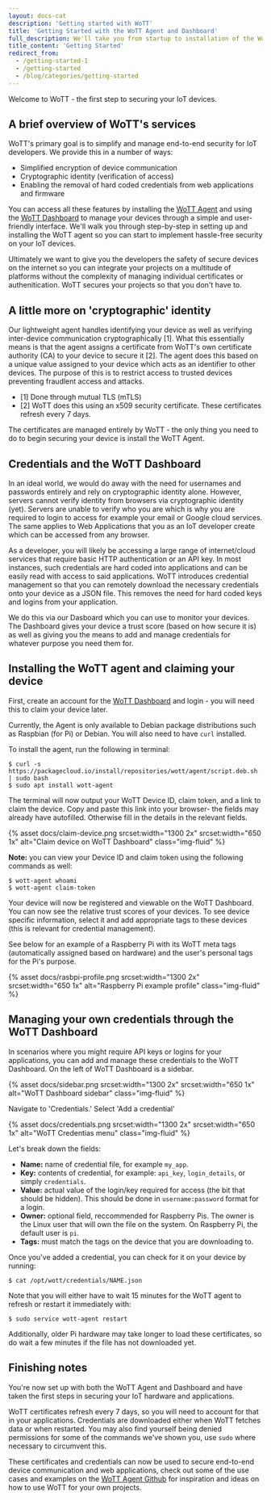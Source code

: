 ```yaml
---
layout: docs-cat
description: 'Getting started with WoTT'
title: 'Getting Started with the WoTT Agent and Dashboard'
full_description: We'll take you from startup to installation of the WoTT Agent and registering for the Dashboard so you can begin integrating security into your IoT devices.
title_content: 'Getting Started'
redirect_from:
  - /getting-started-1
  - /getting-started
  - /blog/categories/getting-started
---
```


Welcome to WoTT - the first step to securing your IoT devices.

## A brief overview of WoTT's services

WoTT's primary goal is to simplify and manage end-to-end security for IoT developers.
We provide this in a number of ways:

* Simplified encryption of device communication
* Cryptographic identity (verification of access)
* Enabling the removal of hard coded credentials from web applications and firmware

You can access all these features by installing the [WoTT Agent](https://github.com/WoTTsecurity/agent) and using the [WoTT Dashboard](https://dash.wott.io) to manage your devices through a simple and user-friendly interface. We'll walk you through step-by-step in setting up and installing the WoTT agent so you can start to implement hassle-free security on your IoT devices.

Ultimately we want to give you the developers the safety of secure devices on the internet so you can integrate your projects on a multitude of platforms without the complexity of managing individual certificates or authenitication. WoTT secures your projects so that you don't have to.

## A little more on 'cryptographic' identity

Our lightweight agent handles identifying your device as well as verifying inter-device communication cryptographically [1]. What this essentially means is that the agent assigns a certificate from WoTT's own certificate authority (CA) to your device to secure it [2].
The agent does this based on a unique value assigned to your device which acts as an identifier to other devices. The purpose of this is to restrict access to trusted devices preventing fraudlent access and attacks.

* [1] Done through mutual TLS (mTLS)
* [2] WoTT does this using an x509 security certificate. These certificates refresh every 7 days.

The certificates are managed entirely by WoTT - the only thing you need to do to begin securing your device is install the WoTT Agent.

## Credentials and the WoTT Dashboard

In an ideal world, we would do away with the need for usernames and passwords entirely and rely on cryptographic identity alone. However, servers cannot verify identity from browsers via cryptographic identity (yet). Servers are unable to verify who you are which is why you are required to login to access for example your email or Google cloud services. The same applies to Web Applications that you as an IoT developer create which can be accessed from any browser.

As a developer, you will likely be accessing a large range of internet/cloud services that require basic HTTP authentication or an API key. In most instances, such credentials are hard coded into applications and can be easily read with access to said applications. WoTT introduces credential management so that you can remotely download the necessary credentials onto your device as a JSON file. This removes the need for hard coded keys and logins from your application.

We do this via our Dasboard which you can use to monitor your devices. The Dashboard gives your device a trust score (based on how secure it is) as well as giving you the means to add and manage credentials for whatever purpose you need them for.

## Installing the WoTT agent and claiming your device

First, create an account for the [WoTT Dashboard](https://dash.wott.io) and login - you will need this to claim your device later.

Currently, the Agent is only available to Debian package distributions such as Raspbian (for Pi) or Debian. You will also need to have `curl` installed.

To install the agent, run the following in terminal:

```
$ curl -s https://packagecloud.io/install/repositories/wott/agent/script.deb.sh | sudo bash
$ sudo apt install wott-agent
```
The terminal will now output your WoTT Device ID, claim token, and a link to claim the device.
Copy and paste this link into your browser- the fields may already have autofilled. Otherwise fill in the details in the relevant fields.

{% asset docs/claim-device.png srcset:width="1300 2x" srcset:width="650 1x" alt="Claim device on WoTT Dashboard" class="img-fluid" %}

**Note:** you can view your Device ID and claim token using the following commands as well:

```
$ wott-agent whoami
$ wott-agent claim-token
```
Your device will now be registered and viewable on the WoTT Dashboard. You can now see the relative trust scores of your devices. To see device specific information, select it and add appropriate tags to these devices (this is relevant for credential management).

See below for an example of a Raspberry Pi with its WoTT meta tags (automatically assigned based on hardware) and the user's personal tags for the Pi's purpose.

{% asset docs/rasbpi-profile.png srcset:width="1300 2x" srcset:width="650 1x" alt="Raspberry Pi example profile" class="img-fluid" %}

## Managing your own credentials through the WoTT Dashboard

In scenarios where you might require API keys or logins for your applications, you can add and manage these credentials to the WoTT Dashboard. On the left of WoTT Dashboard is a sidebar.

{% asset docs/sidebar.png srcset:width="1300 2x" srcset:width="650 1x" alt="WoTT Dashboard sidebar" class="img-fluid" %}

Navigate to 'Credentials.' Select 'Add a credential'

{% asset docs/credentials.png srcset:width="1300 2x" srcset:width="650 1x" alt="WoTT Credentias menu" class="img-fluid" %}

Let's break down the fields:

* **Name:** name of credential file, for example `my_app`.
* **Key:** contents of credential, for example: `api_key`, `login_details`, or simply `credentials`.
* **Value:** actual value of the login/key required for access (the bit that should be hidden). This should be done in `username:password` format for a login.
* **Owner:** optional field, reccommended for Raspberry Pis. The owner is the Linux user that will own the file on the system. On Raspberry Pi, the default user is `pi`.
* **Tags:** must match the tags on the device that you are downloading to.

Once you've added a credential, you can check for it on your device by running:

```
$ cat /opt/wott/credentials/NAME.json
```
Note that you will either have to wait 15 minutes for the WoTT agent to refresh or restart it immediately with:
```
$ sudo service wott-agent restart
```
Additionally, older Pi hardware may take longer to load these certificates, so do wait a few minutes if the file has not downloaded yet.

## Finishing notes

You're now set up with both the WoTT Agent and Dashboard and have taken the first steps in securing your IoT hardware and applications.

WoTT certificates refresh every 7 days, so you will need to account for that in your applications.
Credentials are downloaded either when WoTT fetches data or when restarted. You may also find yourself being denied permissions for some of the commands we've shown you, use `sudo` where necessary to circumvent this.

These certificates and credentials can now be used to secure end-to-end device communication and web applications, check out some of the use cases and examples on the [WoTT Agent Github](https://github.com/WoTTsecurity/agent) for inspiration and ideas on how to use WoTT for your own projects.
